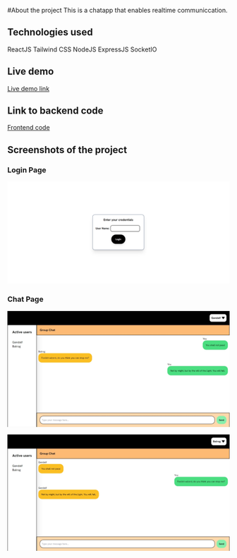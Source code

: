#About the project
This is a chatapp that enables realtime communiccation.

## Technologies used

ReactJS
Tailwind CSS
NodeJS
ExpressJS
SocketIO

## Live demo

[Live demo link](https://realtime-chatapp-frontend.netlify.app/)

## Link to backend code

[Frontend code](https://github.com/Pradikshan/chatapp-frontend)

## Screenshots of the project

### Login Page

![loginpage](./images/login-page.png)

### Chat Page

![chatpage-01](./images/chatpage-01.jpeg)

![chatpage-02](./images/chatpage-02.jpeg)
